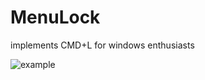 # MenuLock
implements CMD+L for windows enthusiasts

![example](https://raw.githubusercontent.com/ftiff/MenuLock/master/Screen.Shot.2016-02-29.at.18.43.52.png)

